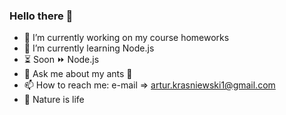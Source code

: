 ### Hello there 👋

- 🔭 I’m currently working on my course homeworks 
- 🌱 I’m currently learning Node.js
- :hourglass_flowing_sand: Soon :fast_forward: Node.js 
- 💬 Ask me about my ants :ant: 
- 📫 How to reach me: e-mail => artur.krasniewski1@gmail.com
- :deciduous_tree: Nature is life 
